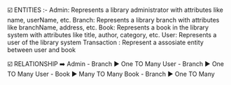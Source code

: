 ☑️ ENTITIES :-
Admin: Represents a library administrator with attributes like name, userName, etc.
Branch: Represents a library branch with attributes like branchName, address, etc.
Book: Represents a book in the library system with attributes like title, author, category, etc.
User: Represents a user of the library system
Transaction : Represent a assosiate entity between user and book

☑️ RELATIONSHIP ➡️
Admin - Branch ▶️ One TO Many
User - Branch  ▶️ One TO Many
User - Book  ▶️ Many TO Many
Book - Branch  ▶️ One TO Many
